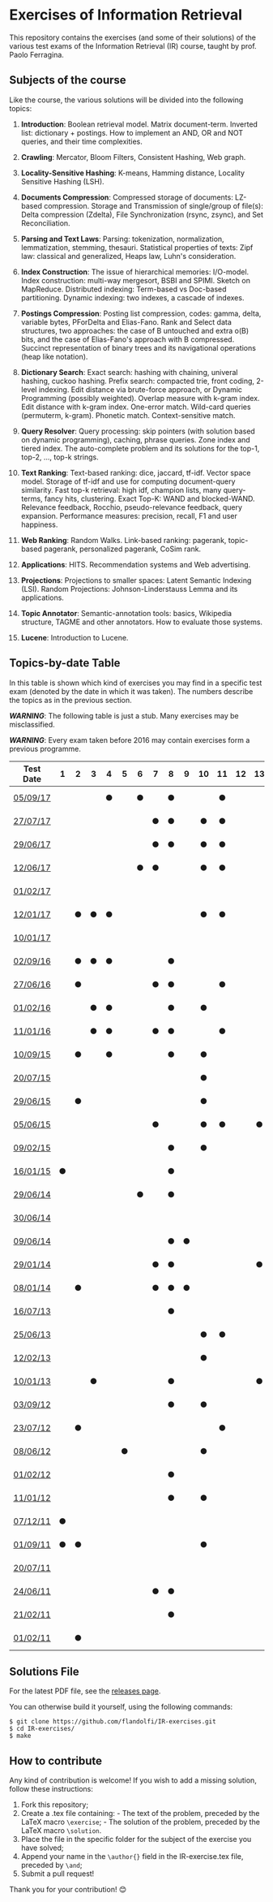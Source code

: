 # Exercises of Information Retrieval #

This repository contains the exercises (and some of their solutions) of the
various test exams of the Information Retrieval (IR) course, taught by prof.
Paolo Ferragina.

## Subjects of the course ##

Like the course, the various solutions will be divided into the following topics:

  1. **Introduction**: Boolean retrieval model. Matrix document-term. Inverted
  list: dictionary + postings. How to implement an AND, OR and NOT queries, and
  their time complexities.

  2. **Crawling**: Mercator, Bloom Filters, Consistent Hashing, Web graph.

  3. **Locality-Sensitive Hashing**: K-means, Hamming distance, Locality
  Sensitive Hashing (LSH).

  4. **Documents Compression**: Compressed storage of documents: LZ-based
  compression. Storage and Transmission of single/group of file(s): Delta
  compression (Zdelta), File Synchronization (rsync, zsync), and Set
  Reconciliation.

  5. **Parsing and Text Laws**: Parsing: tokenization, normalization,
  lemmatization, stemming, thesauri. Statistical properties of texts: Zipf law:
  classical and generalized, Heaps law, Luhn's consideration.

  6. **Index Construction**: The issue of hierarchical memories: I/O-model.
  Index construction: multi-way mergesort, BSBI and SPIMI. Sketch on MapReduce.
  Distributed indexing: Term-based vs Doc-based partitioning. Dynamic indexing:
  two indexes, a cascade of indexes.

  7. **Postings Compression**: Posting list compression, codes: gamma, delta,
  variable bytes, PForDelta and Elias-Fano. Rank and Select data structures, two
  approaches: the case of B untouched and extra o(B) bits, and the case of
  Elias-Fano's approach with B compressed. Succinct representation of binary
  trees and its navigational operations (heap like notation).

  8. **Dictionary Search**: Exact search: hashing with chaining, univeral
  hashing, cuckoo hashing. Prefix search: compacted trie, front coding, 2-level
  indexing. Edit distance via brute-force approach, or Dynamic Programming
  (possibly weighted). Overlap measure with k-gram index. Edit distance with
  k-gram index. One-error match. Wild-card queries (permuterm, k-gram). Phonetic
  match. Context-sensitive match.

  9. **Query Resolver**: Query processing: skip pointers (with solution based on
  dynamic programming), caching, phrase queries. Zone index and tiered index.
  The auto-complete problem and its solutions for the top-1, top-2, ..., top-k
  strings.

  10. **Text Ranking**: Text-based ranking: dice, jaccard, tf-idf. Vector space
  model. Storage of tf-idf and use for computing document-query similarity. Fast
  top-k retrieval: high idf, champion lists, many query-terms, fancy hits,
  clustering. Exact Top-K: WAND and blocked-WAND. Relevance feedback, Rocchio,
  pseudo-relevance feedback, query expansion. Performance measures: precision,
  recall, F1 and user happiness.

  11. **Web Ranking**: Random Walks. Link-based ranking: pagerank, topic-based
  pagerank, personalized pagerank, CoSim rank.

  12. **Applications**: HITS. Recommendation systems and Web advertising.

  13. **Projections**: Projections to smaller spaces: Latent Semantic Indexing
  (LSI). Random Projections: Johnson-Linderstauss Lemma and its applications.

  14. **Topic Annotator**: Semantic-annotation tools: basics, Wikipedia
  structure, TAGME and other annotators. How to evaluate those systems.

  15. **Lucene**: Introduction to Lucene.

## Topics-by-date Table ##

In this table is shown which kind of exercises you may find in a specific test
exam (denoted by the date in which it was taken). The numbers describe the
topics as in the previous section.

***WARNING***: The following table is just a stub. Many exercises may be
misclassified.

***WARNING***: Every exam taken before 2016 may contain exercises form a
previous programme.

| Test Date                                                                                                  | 1 | 2 | 3 | 4 | 5 | 6 | 7 | 8 | 9 | 10| 11| 12| 13| 14| 15| Status                                                     |
|:----------------------------------------------------------------------------------------------------------:|:-:|:-:|:-:|:-:|:-:|:-:|:-:|:-:|:-:|:-:|:-:|:-:|:-:|:-:|:-:|:----------------------------------------------------------:|
| [05/09/17](http://didawiki.di.unipi.it/lib/exe/fetch.php/magistraleinformatica/ir/ir16/ir170905.docx)      |   |   |   | ● |   | ● |   | ● |   |   | ● |   |   |   |   |![Status](https://img.shields.io/badge/Solved-0%2F4-red.svg)|
| [27/07/17](http://didawiki.di.unipi.it/lib/exe/fetch.php/magistraleinformatica/ir/ir16/ir170727.docx)      |   |   |   |   |   |   | ● | ● |   | ● | ● |   |   |   | ● |![Status](https://img.shields.io/badge/Solved-0%2F6-red.svg)|
| [29/06/17](http://didawiki.di.unipi.it/lib/exe/fetch.php/magistraleinformatica/ir/ir16/ir170629.docx)      |   |   |   |   |   |   | ● | ● |   | ● | ● |   |   |   | ● |![Status](https://img.shields.io/badge/Solved-0%2F5-red.svg)|
| [12/06/17](http://didawiki.di.unipi.it/lib/exe/fetch.php/magistraleinformatica/ir/ir16/ir170612.docx)      |   |   |   |   |   | ● | ● |   |   | ● | ● |   |   | ● | ● |![Status](https://img.shields.io/badge/Solved-0%2F5-red.svg)|
| [01/02/17](http://didawiki.di.unipi.it/lib/exe/fetch.php/magistraleinformatica/ir/ir16/ir170201_lab.docx)  |   |   |   |   |   |   |   |   |   |   |   |   |   |   | ● |![Status](https://img.shields.io/badge/Solved-0%2F2-red.svg)|
| [12/01/17](http://didawiki.di.unipi.it/lib/exe/fetch.php/magistraleinformatica/ir/ir16/ir170112.docx)      |   | ● | ● | ● |   |   |   |   |   | ● | ● |   |   |   |   |![Status](https://img.shields.io/badge/Solved-0%2F6-red.svg)|
| [10/01/17](http://didawiki.di.unipi.it/lib/exe/fetch.php/magistraleinformatica/ir/ir16/ir170110_lab.docx)  |   |   |   |   |   |   |   |   |   |   |   |   |   |   | ● |![Status](https://img.shields.io/badge/Solved-0%2F2-red.svg)|
| [02/09/16](http://didawiki.di.unipi.it/lib/exe/fetch.php/magistraleinformatica/ir/ir15/ir160902.docx)      |   | ● | ● | ● |   |   |   | ● |   |   |   |   |   |   |   |![Status](https://img.shields.io/badge/Solved-0%2F5-red.svg)|
| [27/06/16](http://didawiki.di.unipi.it/lib/exe/fetch.php/magistraleinformatica/ir/ir15/ir160627.docx)      |   | ● |   |   |   |   | ● | ● |   |   | ● |   |   |   |   |![Status](https://img.shields.io/badge/Solved-0%2F4-red.svg)|
| [01/02/16](http://didawiki.di.unipi.it/lib/exe/fetch.php/magistraleinformatica/ir/ir15/ir160201.docx)      |   |   | ● | ● |   |   |   | ● |   | ● |   |   |   | ● |   |![Status](https://img.shields.io/badge/Solved-0%2F6-red.svg)|
| [11/01/16](http://didawiki.di.unipi.it/lib/exe/fetch.php/magistraleinformatica/ir/ir15/ir160111.docx)      |   |   | ● | ● |   |   | ● | ● |   |   | ● |   |   | ● |   |![Status](https://img.shields.io/badge/Solved-0%2F6-red.svg)|
| [10/09/15](http://didawiki.di.unipi.it/lib/exe/fetch.php/magistraleinformatica/ir/ir14/ir150910.docx)      |   | ● |   | ● |   |   |   | ● |   | ● |   |   |   |   |   |![Status](https://img.shields.io/badge/Solved-0%2F6-red.svg)|
| [20/07/15](http://didawiki.di.unipi.it/lib/exe/fetch.php/magistraleinformatica/ir/ir14/ir150720.docx)      |   |   |   |   |   |   |   |   |   | ● |   |   |   |   |   |![Status](https://img.shields.io/badge/Solved-0%2F5-red.svg)|
| [29/06/15](http://didawiki.di.unipi.it/lib/exe/fetch.php/magistraleinformatica/ir/ir14/ir150629.docx)      |   | ● |   |   |   |   |   |   |   | ● |   |   |   | ● |   |![Status](https://img.shields.io/badge/Solved-0%2F4-red.svg)|
| [05/06/15](http://didawiki.di.unipi.it/lib/exe/fetch.php/magistraleinformatica/ir/ir14/ir150605.docx)      |   |   |   |   |   |   | ● |   |   | ● | ● |   | ● |   |   |![Status](https://img.shields.io/badge/Solved-0%2F5-red.svg)|
| [09/02/15](http://didawiki.di.unipi.it/lib/exe/fetch.php/magistraleinformatica/ir/ir14/ir150209.docx)      |   |   |   |   |   |   |   | ● |   | ● |   |   |   |   |   |![Status](https://img.shields.io/badge/Solved-0%2F4-red.svg)|
| [16/01/15](http://didawiki.di.unipi.it/lib/exe/fetch.php/magistraleinformatica/ir/ir14/ir150116.docx)      | ● |   |   |   |   |   |   | ● |   |   |   |   |   |   |   |![Status](https://img.shields.io/badge/Solved-0%2F5-red.svg)|
| [29/06/14](http://didawiki.di.unipi.it/lib/exe/fetch.php/magistraleinformatica/ir/ir13/ir140729.docx)      |   |   |   |   |   | ● |   | ● |   |   |   |   |   |   |   |![Status](https://img.shields.io/badge/Solved-0%2F4-red.svg)|
| [30/06/14](http://didawiki.di.unipi.it/lib/exe/fetch.php/magistraleinformatica/ir/ir13/ir140630.docx)      |   |   |   |   |   |   |   |   |   |   |   |   |   |   |   |![Status](https://img.shields.io/badge/Solved-0%2F4-red.svg)|
| [09/06/14](http://didawiki.di.unipi.it/lib/exe/fetch.php/magistraleinformatica/ir/ir13/ir140609.docx)      |   |   |   |   |   |   |   | ● | ● |   |   |   |   |   |   |![Status](https://img.shields.io/badge/Solved-0%2F5-red.svg)|
| [29/01/14](http://didawiki.di.unipi.it/lib/exe/fetch.php/magistraleinformatica/ir/ir13/ir140129.docx)      |   |   |   |   |   |   | ● | ● |   |   |   |   | ● |   |   |![Status](https://img.shields.io/badge/Solved-0%2F6-red.svg)|
| [08/01/14](http://didawiki.di.unipi.it/lib/exe/fetch.php/magistraleinformatica/ir/ir13/ir140108.docx)      |   | ● |   |   |   |   | ● | ● | ● |   |   |   |   |   |   |![Status](https://img.shields.io/badge/Solved-0%2F6-red.svg)|
| [16/07/13](http://didawiki.di.unipi.it/lib/exe/fetch.php/magistraleinformatica/ir/ir12/ir130716.docx)      |   |   |   |   |   |   |   | ● |   |   |   |   |   |   |   |![Status](https://img.shields.io/badge/Solved-0%2F6-red.svg)|
| [25/06/13](http://didawiki.di.unipi.it/lib/exe/fetch.php/magistraleinformatica/ir/ir12/ir130625.docx)      |   |   |   |   |   |   |   |   |   | ● | ● |   |   |   |   |![Status](https://img.shields.io/badge/Solved-0%2F5-red.svg)|
| [12/02/13](http://didawiki.di.unipi.it/lib/exe/fetch.php/magistraleinformatica/ir/ir12/ir130212.docx)      |   |   |   |   |   |   |   |   |   | ● |   |   |   |   |   |![Status](https://img.shields.io/badge/Solved-0%2F6-red.svg)|
| [10/01/13](http://didawiki.di.unipi.it/lib/exe/fetch.php/magistraleinformatica/ir/ir12/ir130110.docx)      |   |   | ● |   |   |   |   | ● |   |   |   |   | ● |   |   |![Status](https://img.shields.io/badge/Solved-0%2F6-red.svg)|
| [03/09/12](http://didawiki.di.unipi.it/lib/exe/fetch.php/magistraleinformatica/ir/ir11/ir120903.doc)       |   |   |   |   |   |   |   | ● |   | ● |   |   |   |   |   |![Status](https://img.shields.io/badge/Solved-0%2F4-red.svg)|
| [23/07/12](http://didawiki.di.unipi.it/lib/exe/fetch.php/magistraleinformatica/ir/ir11/ir120723.doc)       |   | ● |   |   |   |   |   |   |   |   | ● |   |   |   |   |![Status](https://img.shields.io/badge/Solved-0%2F4-red.svg)|
| [08/06/12](http://didawiki.di.unipi.it/lib/exe/fetch.php/magistraleinformatica/ir/ir11/ir120608.doc)       |   |   |   |   | ● |   |   |   |   | ● |   |   |   |   |   |![Status](https://img.shields.io/badge/Solved-0%2F5-red.svg)|
| [01/02/12](http://didawiki.di.unipi.it/lib/exe/fetch.php/magistraleinformatica/ir/ir11/ir120201.doc)       |   |   |   |   |   |   |   | ● |   |   |   |   |   |   |   |![Status](https://img.shields.io/badge/Solved-0%2F5-red.svg)|
| [11/01/12](http://didawiki.di.unipi.it/lib/exe/fetch.php/magistraleinformatica/ir/ir11/ir120111.doc)       |   |   |   |   |   |   |   | ● |   | ● |   |   |   |   |   |![Status](https://img.shields.io/badge/Solved-0%2F3-red.svg)|
| [07/12/11](http://didawiki.di.unipi.it/lib/exe/fetch.php/magistraleinformatica/ir/ir11/ir111207.doc)       | ● |   |   |   |   |   |   |   |   |   |   |   |   |   |   |![Status](https://img.shields.io/badge/Solved-0%2F4-red.svg)|
| [01/09/11](http://didawiki.di.unipi.it/lib/exe/fetch.php/magistraleinformatica/ir/ir10/ir110901.doc)       | ● | ● |   |   |   |   |   |   |   | ● |   |   |   |   |   |![Status](https://img.shields.io/badge/Solved-0%2F6-red.svg)|
| [20/07/11](http://didawiki.di.unipi.it/lib/exe/fetch.php/magistraleinformatica/ir/ir10/ir110720.doc)       |   |   |   |   |   |   |   |   |   |   |   |   |   |   |   |![Status](https://img.shields.io/badge/Solved-0%2F6-red.svg)|
| [24/06/11](http://didawiki.di.unipi.it/lib/exe/fetch.php/magistraleinformatica/ir/ir10/ir110624.doc)       |   |   |   |   |   |   | ● | ● |   |   |   |   |   |   |   |![Status](https://img.shields.io/badge/Solved-0%2F6-red.svg)|
| [21/02/11](http://didawiki.di.unipi.it/lib/exe/fetch.php/magistraleinformatica/ir/ir10/ir110221.doc)       |   |   |   |   |   |   |   | ● |   |   |   |   |   |   |   |![Status](https://img.shields.io/badge/Solved-0%2F4-red.svg)|
| [01/02/11](http://didawiki.di.unipi.it/lib/exe/fetch.php/magistraleinformatica/ir/ir10/ir110201.doc)       |   | ● |   |   |   |   |   |   |   |   |   |   |   |   |   |![Status](https://img.shields.io/badge/Solved-0%2F4-red.svg)|

## Solutions File ##

For the latest PDF file, see the [releases
page](https://github.com/flandolfi/IR-exercises/releases).

You can otherwise build it yourself, using the following commands:

    $ git clone https://github.com/flandolfi/IR-exercises.git
    $ cd IR-exercises/
    $ make

## How to contribute ##

Any kind of contribution is welcome! If you wish to add a missing solution,
follow these instructions:

  1. Fork this repository;
  2. Create a .tex file containing:
    - The text of the problem, preceded by the LaTeX macro `\exercise`;
    - The solution of the problem, preceded by the LaTeX macro `\solution`.
  3. Place the file in the specific folder for the subject of the exercise you
  have solved;
  4. Append your name in the `\author{}` field in the IR-exercise.tex file,
  preceded by `\and`;
  5. Submit a pull request!

Thank you for your contribution! :blush:
